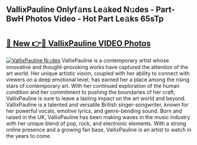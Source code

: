 ## VallixPauline Onlyf𝚊ns Le𝚊ked N𝚞des - Part-BwH Photos Video - Hot Part Le𝚊ks 65sTp

# <h2><a href="http://ac12879.deff.icu/?id=VallixPauline">🔗 New 👉🔴 VallixPauline VIDEO Photos</a></h2>

[![VallixPauline N𝚞des](https://i.imgur.com/rIISA9y.gif)](http://ac12879.deff.icu/?id=VallixPauline)
VallixPauline is a contemporary artist whose innovative and thought-provoking works have captured the attention of the art world. Her unique artistic vision, coupled with her ability to connect with viewers on a deep emotional level, has earned her a place among the rising stars of contemporary art. With her continued exploration of the human condition and her commitment to pushing the boundaries of her craft, VallixPauline is sure to leave a lasting impact on the art world and beyond. VallixPauline is a talented and versatile British singer-songwriter, known for her powerful vocals, emotive lyrics, and genre-bending sound. Born and raised in the UK, VallixPauline has been making waves in the music industry with her unique blend of pop, rock, and electronic elements. With a strong online presence and a growing fan base, VallixPauline is an artist to watch in the years to come.
